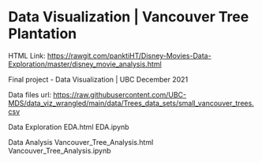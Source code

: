 # Data Visualization | Vancouver Tree Plantation

HTML Link: https://rawgit.com/panktiHT/Disney-Movies-Data-Exploration/master/disney_movie_analysis.html

Final project - Data Visualization | UBC December 2021

Data files url: 
https://raw.githubusercontent.com/UBC-MDS/data_viz_wrangled/main/data/Trees_data_sets/small_vancouver_trees.csv

Data Exploration
EDA.html
EDA.ipynb

Data Analysis 
Vancouver_Tree_Analysis.html
Vancouver_Tree_Analysis.ipynb
